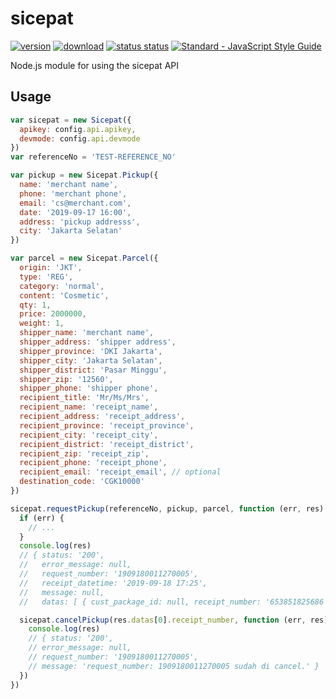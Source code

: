 # sicepat

[![version](https://img.shields.io/npm/v/sicepat.svg)](https://www.npmjs.com/package/sicepat) [![download](https://img.shields.io/npm/dm/sicepat.svg)](https://www.npmjs.com/package/sicepat)
[![status status](https://travis-ci.org/egg-/sicepat.svg?branch=master)](https://travis-ci.org/egg-/sicepat)
[![Standard - JavaScript Style Guide](https://img.shields.io/badge/code%20style-standard-brightgreen.svg)](http://standardjs.com/)

Node.js module for using the sicepat API

## Usage

```javascript
var sicepat = new Sicepat({
  apikey: config.api.apikey,
  devmode: config.api.devmode
})
var referenceNo = 'TEST-REFERENCE_NO'

var pickup = new Sicepat.Pickup({
  name: 'merchant name',
  phone: 'merchant phone',
  email: 'cs@merchant.com',
  date: '2019-09-17 16:00',
  address: 'pickup addresss',
  city: 'Jakarta Selatan'
})

var parcel = new Sicepat.Parcel({
  origin: 'JKT',
  type: 'REG',
  category: 'normal',
  content: 'Cosmetic',
  qty: 1,
  price: 2000000,
  weight: 1,
  shipper_name: 'merchant name',
  shipper_address: 'shipper address',
  shipper_province: 'DKI Jakarta',
  shipper_city: 'Jakarta Selatan',
  shipper_district: 'Pasar Minggu',
  shipper_zip: '12560',
  shipper_phone: 'shipper phone',
  recipient_title: 'Mr/Ms/Mrs',
  recipient_name: 'receipt_name',
  recipient_address: 'receipt_address',
  recipient_province: 'receipt_province',
  recipient_city: 'receipt_city',
  recipient_district: 'receipt_district',
  recipient_zip: 'receipt_zip',
  recipient_phone: 'receipt_phone',
  recipient_email: 'receipt_email', // optional
  destination_code: 'CGK10000'
})

sicepat.requestPickup(referenceNo, pickup, parcel, function (err, res) {
  if (err) {
    // ...
  }
  console.log(res)
  // { status: '200',
  //   error_message: null,
  //   request_number: '1909180011270005',
  //   receipt_datetime: '2019-09-18 17:25',
  //   message: null,
  //   datas: [ { cust_package_id: null, receipt_number: '653851825686' } ] }

  sicepat.cancelPickup(res.datas[0].receipt_number, function (err, res) {
    console.log(res)
    // { status: '200',
    // error_message: null,
    // request_number: '1909180011270005',
    // message: 'request_number: 1909180011270005 sudah di cancel.' }
  })
})
```